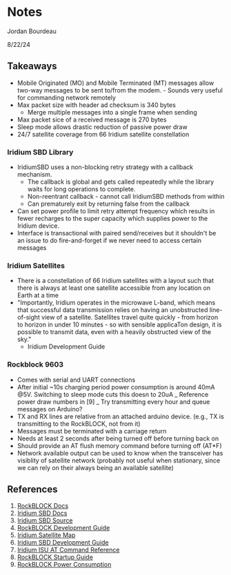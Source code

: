 # Notes

Jordan Bourdeau

8/22/24

## Takeaways

- Mobile Originated (MO) and Mobile Terminated (MT) messages allow
  two-way messages to be sent to/from the modem. - Sounds very useful for commanding network remotely
- Max packet size with header ad checksum is 340 bytes
  - Merge multiple messages into a single frame when sending
- Max packet sice of a received message is 270 bytes
- Sleep mode allows drastic reduction of passive power draw
- 24/7 satellite coverage from 66 Iridium satellite constellation

### Iridium SBD Library

- IridiumSBD uses a non-blocking retry strategy with a callback mechanism.
  - The callback is global and gets called repeatedly while the library waits for long operations to complete.
  - Non-reentrant callback - cannot call IridiumSBD methods from within
  - Can prematurely exit by returning false from the callback
- Can set power profile to limit retry attempt frequency which results in fewer recharges to the
  super capacity which supplies power to the Iridium device.
- Interface is transactional with paired send/receives but it shouldn't be an issue to
  do fire-and-forget if we never need to access certain messages

### Iridium Satellites

- There is a constellation of 66 Iridium satellites with a layout such that
  there is always at least one satellite accessible from any location on Earth at
  a time
- "Importantly, Iridium operates in the microwave L-band, which means that successful data transmission relies on having an unobstructed line-of-sight view of a satellite. Satellites travel quite quickly - from horizon to horizon in under 10 minutes - so with sensible applicaTon design, it is possible to transmit data, even with a heavily obstructed view of the sky."
  - Iridium Development Guide

### Rockblock 9603

- Comes with serial and UART connections
- After initial ~10s charging period power consumption is around 40mA @5V.
  Switching to sleep mode cuts this doesn to 20uA
  _ Reference power draw numbers in [9]
  _ Try transmitting every hour and queue messages on Arduino?
- TX and RX lines are relative from an attached arduino device.
  (e.g., TX is transmitting to the RockBLOCK, not from it)
- Messages must be terminated with a carriage return
- Needs at least 2 seconds after being turned off before turning back on
- Should provide an AT flush memory command before turning off (AT\*F)
- Network available output can be used to know when the transceiver has visiblity of
  satellite network (probably not useful when stationary, since we can rely
  on their always being an available satellite)

## References

1. [RockBLOCK Docs](https://docs.rockblock.rock7.com/docs/getting-started)
2. [Iridium SBD Docs](http://arduiniana.org/libraries/iridiumsbd/)
3. [Iridium SBD Source](https://github.com/mikalhart/IridiumSBD/tree/master)
4. [RockBLOCK Development Guide](https://cdn.sparkfun.com/assets/6/d/4/c/a/RockBLOCK-9603-Developers-Guide_1.pdf)
5. [Iridium Satellite Map](https://iridiumwhere.com)
6. [Iridium SBD Development Guide](https://fccid.io/document.php?id=2370311)
7. [Iridium ISU AT Command Reference](https://www.google.com/url?sa=t&source=web&rct=j&opi=89978449&url=https://www.beamcommunications.com/document/328-iridium-isu-at-command-reference-v5&ved=2ahUKEwiRx6jmmImIAxVEMlkFHSY8Lq0QFnoECBwQAQ&usg=AOvVaw3JcNmRmEgJsIaUPvivEPXI)
8. [RockBLOCK Startup Guide](https://learn.adafruit.com/using-the-rockblock-iridium-modem?view=all)
9. [RockBLOCK Power Consumption](https://docs.rockblock.rock7.com/docs/power-consumption-guidance#:~:text=In%20sleep%20mode%2C%20all%20the,state%20ready%20for%20immediate%20use.)
